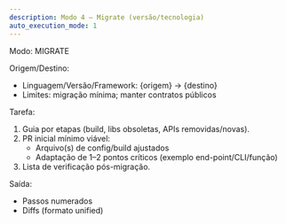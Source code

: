 ```yaml
---
description: Modo 4 — Migrate (versão/tecnologia)
auto_execution_mode: 1
---
```


Modo: MIGRATE

Origem/Destino:
- Linguagem/Versão/Framework: {origem} -> {destino}
- Limites: migração mínima; manter contratos públicos

Tarefa:
1) Guia por etapas (build, libs obsoletas, APIs removidas/novas).
2) PR inicial mínimo viável:
   - Arquivo(s) de config/build ajustados
   - Adaptação de 1–2 pontos críticos (exemplo end-point/CLI/função)
3) Lista de verificação pós-migração.

Saída:
- Passos numerados
- Diffs (formato unified)
